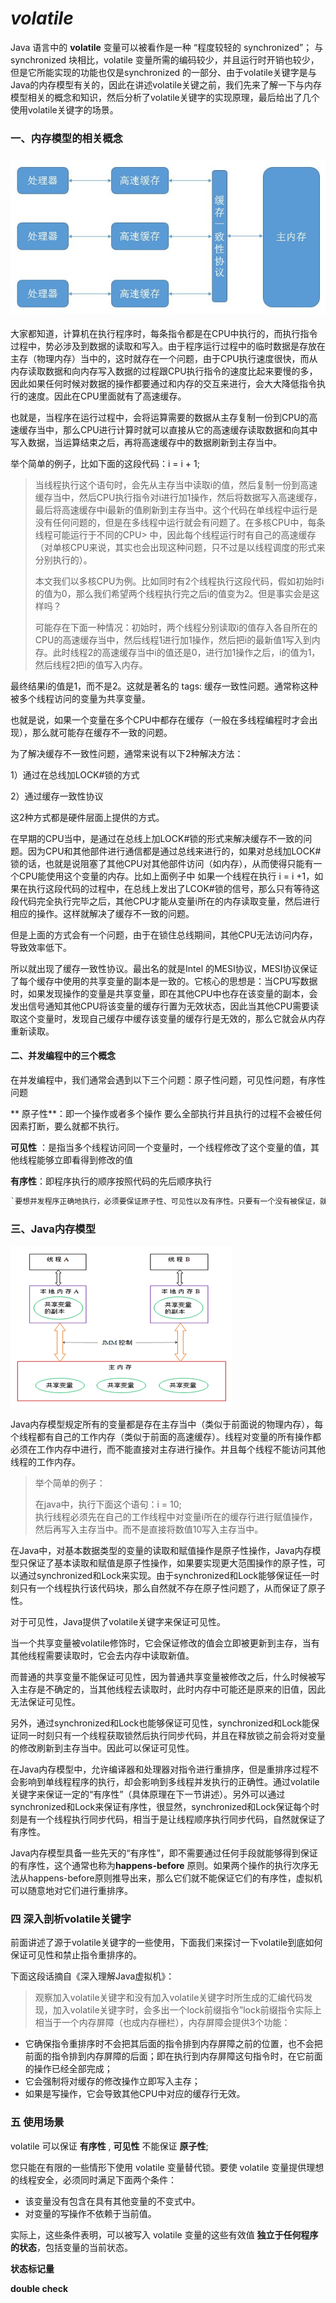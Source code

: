 # _**volatile**_

Java 语言中的 **volatile** 变量可以被看作是一种 “程度较轻的 synchronized”； 与 synchronized 块相比，volatile 变量所需的编码较少，并且运行时开销也较少，但是它所能实现的功能也仅是synchronized 的一部分、由于volatile关键字是与Java的内存模型有关的，因此在讲述volatile关键之前，我们先来了解一下与内存模型相关的概念和知识，然后分析了volatile关键字的实现原理，最后给出了几个使用volatile关键字的场景。

### 一、内存模型的相关概念

### ![](/assets/importcache.png)

大家都知道，计算机在执行程序时，每条指令都是在CPU中执行的，而执行指令过程中，势必涉及到数据的读取和写入。由于程序运行过程中的临时数据是存放在主存（物理内存）当中的，这时就存在一个问题，由于CPU执行速度很快，而从内存读取数据和向内存写入数据的过程跟CPU执行指令的速度比起来要慢的多，因此如果任何时候对数据的操作都要通过和内存的交互来进行，会大大降低指令执行的速度。因此在CPU里面就有了高速缓存。

也就是，当程序在运行过程中，会将运算需要的数据从主存复制一份到CPU的高速缓存当中，那么CPU进行计算时就可以直接从它的高速缓存读取数据和向其中写入数据，当运算结束之后，再将高速缓存中的数据刷新到主存当中。

举个简单的例子，比如下面的这段代码：i = i + 1;

> 当线程执行这个语句时，会先从主存当中读取i的值，然后复制一份到高速缓存当中，然后CPU执行指令对i进行加1操作，然后将数据写入高速缓存，最后将高速缓存中i最新的值刷新到主存当中。这个代码在单线程中运行是没有任何问题的，但是在多线程中运行就会有问题了。在多核CPU中，每条线程可能运行于不同的CPU&gt;  中，因此每个线程运行时有自己的高速缓存（对单核CPU来说，其实也会出现这种问题，只不过是以线程调度的形式来分别执行的）。
>
> 本文我们以多核CPU为例。比如同时有2个线程执行这段代码，假如初始时i的值为0，那么我们希望两个线程执行完之后i的值变为2。但是事实会是这样吗？
>
> 可能存在下面一种情况：初始时，两个线程分别读取i的值存入各自所在的CPU的高速缓存当中，然后线程1进行加1操作，然后把i的最新值1写入到内存。此时线程2的高速缓存当中i的值还是0，进行加1操作之后，i的值为1，然后线程2把i的值写入内存。

最终结果i的值是1，而不是2。这就是著名的 tags:  缓存一致性问题。通常称这种被多个线程访问的变量为共享变量。

也就是说，如果一个变量在多个CPU中都存在缓存（一般在多线程编程时才会出现），那么就可能存在缓存不一致的问题。

为了解决缓存不一致性问题，通常来说有以下2种解决方法：

1）通过在总线加LOCK\#锁的方式

2）通过缓存一致性协议

这2种方式都是硬件层面上提供的方式。

在早期的CPU当中，是通过在总线上加LOCK\#锁的形式来解决缓存不一致的问题。因为CPU和其他部件进行通信都是通过总线来进行的，如果对总线加LOCK\#锁的话，也就是说阻塞了其他CPU对其他部件访问（如内存），从而使得只能有一个CPU能使用这个变量的内存。比如上面例子中 如果一个线程在执行 i = i +1，如果在执行这段代码的过程中，在总线上发出了LCOK\#锁的信号，那么只有等待这段代码完全执行完毕之后，其他CPU才能从变量i所在的内存读取变量，然后进行相应的操作。这样就解决了缓存不一致的问题。

但是上面的方式会有一个问题，由于在锁住总线期间，其他CPU无法访问内存，导致效率低下。

所以就出现了缓存一致性协议。最出名的就是Intel 的MESI协议，MESI协议保证了每个缓存中使用的共享变量的副本是一致的。它核心的思想是：当CPU写数据时，如果发现操作的变量是共享变量，即在其他CPU中也存在该变量的副本，会发出信号通知其他CPU将该变量的缓存行置为无效状态，因此当其他CPU需要读取这个变量时，发现自己缓存中缓存该变量的缓存行是无效的，那么它就会从内存重新读取。

#### 二、并发编程中的三个概念

在并发编程中，我们通常会遇到以下三个问题：原子性问题，可见性问题，有序性问题

** 原子性**：即一个操作或者多个操作 要么全部执行并且执行的过程不会被任何因素打断，要么就都不执行。

**可见性** ：是指当多个线程访问同一个变量时，一个线程修改了这个变量的值，其他线程能够立即看得到修改的值

**有序性**：即程序执行的顺序按照代码的先后顺序执行

```py
`要想并发程序正确地执行，必须要保证原子性、可见性以及有序性。只要有一个没有被保证，就有可能会导致程序运行不正确
```

### 三、Java内存模型

![](/assets/importncmx.png)

Java内存模型规定所有的变量都是存在主存当中（类似于前面说的物理内存），每个线程都有自己的工作内存（类似于前面的高速缓存）。线程对变量的所有操作都必须在工作内存中进行，而不能直接对主存进行操作。并且每个线程不能访问其他线程的工作内存。

> 举个简单的例子：
>
> 在java中，执行下面这个语句：i = 10;  
>  执行线程必须先在自己的工作线程中对变量i所在的缓存行进行赋值操作，然后再写入主存当中。而不是直接将数值10写入主存当中。

在Java中，对基本数据类型的变量的读取和赋值操作是原子性操作，Java内存模型只保证了基本读取和赋值是原子性操作，如果要实现更大范围操作的原子性，可以通过synchronized和Lock来实现。由于synchronized和Lock能够保证任一时刻只有一个线程执行该代码块，那么自然就不存在原子性问题了，从而保证了原子性。

对于可见性，Java提供了volatile关键字来保证可见性。

当一个共享变量被volatile修饰时，它会保证修改的值会立即被更新到主存，当有其他线程需要读取时，它会去内存中读取新值。

而普通的共享变量不能保证可见性，因为普通共享变量被修改之后，什么时候被写入主存是不确定的，当其他线程去读取时，此时内存中可能还是原来的旧值，因此无法保证可见性。

另外，通过synchronized和Lock也能够保证可见性，synchronized和Lock能保证同一时刻只有一个线程获取锁然后执行同步代码，并且在释放锁之前会将对变量的修改刷新到主存当中。因此可以保证可见性。

在Java内存模型中，允许编译器和处理器对指令进行重排序，但是重排序过程不会影响到单线程程序的执行，却会影响到多线程并发执行的正确性。通过volatile关键字来保证一定的“有序性”（具体原理在下一节讲述）。另外可以通过synchronized和Lock来保证有序性，很显然，synchronized和Lock保证每个时刻是有一个线程执行同步代码，相当于是让线程顺序执行同步代码，自然就保证了有序性。

Java内存模型具备一些先天的“有序性”，即不需要通过任何手段就能够得到保证的有序性，这个通常也称为**happens-before** 原则。如果两个操作的执行次序无法从happens-before原则推导出来，那么它们就不能保证它们的有序性，虚拟机可以随意地对它们进行重排序。

### 四 深入剖析volatile关键字

前面讲述了源于volatile关键字的一些使用，下面我们来探讨一下volatile到底如何保证可见性和禁止指令重排序的。

下面这段话摘自《深入理解Java虚拟机》：

> 观察加入volatile关键字和没有加入volatile关键字时所生成的汇编代码发现，加入volatile关键字时，会多出一个lock前缀指令”lock前缀指令实际上相当于一个内存屏障（也成内存栅栏），内存屏障会提供3个功能：

* 它确保指令重排序时不会把其后面的指令排到内存屏障之前的位置，也不会把前面的指令排到内存屏障的后面；即在执行到内存屏障这句指令时，在它前面的操作已经全部完成；
* 它会强制将对缓存的修改操作立即写入主存；
* 如果是写操作，它会导致其他CPU中对应的缓存行无效。

### 五 使用场景

volatile 可以保证 **有序性** ,  **可见性** 不能保证 **原子性**;

您只能在有限的一些情形下使用 volatile 变量替代锁。要使 volatile 变量提供理想的线程安全，必须同时满足下面两个条件：

* 该变量没有包含在具有其他变量的不变式中。
* 对变量的写操作不依赖于当前值。

实际上，这些条件表明，可以被写入 volatile 变量的这些有效值 **独立于任何程序的状态**，包括变量的当前状态。

**状态标记量**

**double check**

